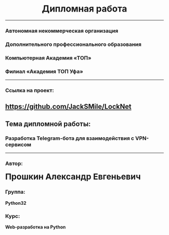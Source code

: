 <div align="center">

# Дипломная работа

</div>

---

### Автономная некоммерческая организация  
### Дополнительного профессионального образования  
### Компьютерная Академия «ТОП»  
### Филиал «Академия ТОП Уфа»
---
### Ссылка на проект:
**https://github.com/JackSMiIe/LockNet**
---

## Тема дипломной работы:
### **Разработка Telegram-бота для взаимодействия с VPN-сервисом**

---

### Автор:
<span style="font-size: 26px; font-weight: bold;">Прошкин Александр Евгеньевич</span>

### Группа:
**Python32**

### Курс:
**Web-разработка на Python**






